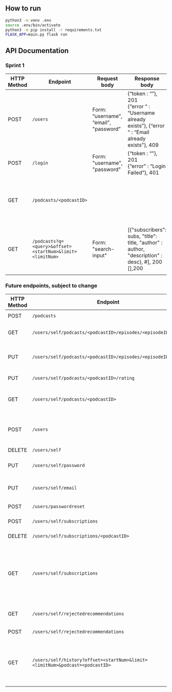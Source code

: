 ## How to run
```bash
python3 -m venv .env  
source .env/bin/activate
python3 -m pip install -r requirements.txt
FLASK_APP=main.py flask run
```

## API Documentation

### Sprint 1
| HTTP Method |  Endpoint                                                    | Request body                          | Response body | Action                  |
|-------------|--------------------------------------------------------------|---------------------------------------|---------------|-------------------------|
| POST        | `/users`                                                     | Form: “username”, “email”, "password” | {“token : “”}, 201<br>{“error “ :  “Username already exists”}, {“error “ :  “Email already exists”}, 409 | Sign up |
| POST        | `/login`                                                     | Form: "username", "password"          | {“token : “”}, 201<br>{“error” : “Login Failed”}, 401 | Login |
| GET         | `/podcasts/<podcastID>`                                      |                                       |               | Returns podcast details - RSS feed URL, rating |
| GET         | `/podcasts?q=<query>&offset=<startNum>&limit=<limitNum>`     | Form: "search-input"                  | [{"subscribers": subs, "title": title, "author" : author, "description" : desc}, #], 200<br> [],200              | Search. Request `limitNum` results starting at result number `startNum` |  

### Future endpoints, subject to change
| HTTP Method |  Endpoint                                                    | Request body         | Response body | Action                  |
|-------------|--------------------------------------------------------------|----------------------|---------------|-------------------------|
| POST        | `/podcasts`                                                  | `{"rss": <rsslink>}` |               | Add a podcast   |
| GET         | `/users/self/podcasts/<podcastID>/episodes/<episodeID>/time` |                      |               | Return time progress in episode |
| PUT         | `/users/self/podcasts/<podcastID>/episodes/<episodeID>/time` | `{"time": <time>}`   |               | Update time progress in episode, and also listening history |
| PUT         | `/users/self/podcasts/<podcastID>/rating`                    | `{"rating": <rating>}` |             | Update rating for podcast |
| GET         | `/users/self/podcasts/<podcastID>`                           |                      |               | Get user's podcast rating, whether subscribed |
| POST        | `/users`                                                     | `{"email": <email>, "username": <username>, "password": <password>}` | | Create account |
| DELETE      | `/users/self`                                                |                      |               | Delete account |
| PUT         | `/users/self/password`                                       | `{"oldpassword": <oldpassword>, "newpassword": <newpassword>}` | |                                                                 Change password |
| PUT         | `/users/self/email`                                          | `{"password": <password>, "newemail": <email>}` | |                                                                                          | Change email address |
| POST        | `/users/passwordreset`                                       | `{"email": <emailaddress>}` | |                                                                                           Request password reset |
| POST        | `/users/self/subscriptions`                                  | `{"id": <podcastID>}` | | Subscribe to a podcast |
| DELETE      | `/users/self/subscriptions/<podcastID>`                      |                       | | Unsubscribe from a podcast |
| GET         | `/users/self/subscriptions`                                  |                       | | Get list of subscribed podcasts - IDs and maybe the actual podcast info as well, to save an RTT from follow up requests? |
| GET         | `/users/self/rejectedrecommendations`                        |                       | | Get list of rejected podcast recommendations |
| POST        | `/users/self/rejectedrecommendations`                        | `{"id": <podcastID>}` | | Add rejected recommendation |
| GET         | `/users/self/history?offset=<startNum>&limit=<limitNum>&podcast=<podcastID>` |       | | Get listening history. With podcast set, returns listening history for a particular podcast. |
